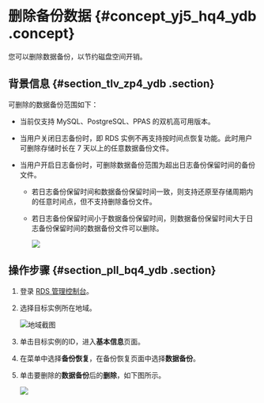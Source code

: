 # 删除备份数据 {#concept_yj5_hq4_ydb .concept}

您可以删除数据备份，以节约磁盘空间开销。

## 背景信息 {#section_tlv_zp4_ydb .section}

可删除的数据备份范围如下：

-   当前仅支持 MySQL、PostgreSQL、PPAS 的双机高可用版本。

-   当用户关闭日志备份时，即 RDS 实例不再支持按时间点恢复功能。此时用户可删除存储时长在 7 天以上的任意数据备份文件。

-   当用户开启日志备份时，可删除数据备份范围为超出日志备份保留时间的备份文件。

    -   若日志备份保留时间和数据备份保留时间一致，则支持还原至存储周期内的任意时间点，但不支持删除备份文件。
    -   若日志备份保留时间小于数据备份保留时间，则数据备份保留时间大于日志备份保留时间的数据备份文件可以删除。

        ![](http://static-aliyun-doc.oss-cn-hangzhou.aliyuncs.com/assets/img/7968/15474600454800_zh-CN.png)


## 操作步骤 {#section_pll_bq4_ydb .section}

1.  登录 [RDS 管理控制台](https://rdsnew.console.aliyun.com/)。
2.  选择目标实例所在地域。

    ![地域截图](http://static-aliyun-doc.oss-cn-hangzhou.aliyuncs.com/assets/img/7882/154746004537169_zh-CN.png)

3.  单击目标实例的ID，进入**基本信息**页面。
4.  在菜单中选择**备份恢复**，在备份恢复页面中选择**数据备份**。
5.  单击要删除的**数据备份**后的**删除**，如下图所示。

    ![](http://docs-aliyun.cn-hangzhou.oss.aliyun-inc.com/assets/pic/48450/cn_zh/1483588780514/%E7%B2%98%E8%B4%B4%E5%9B%BE%E7%89%87.png)


